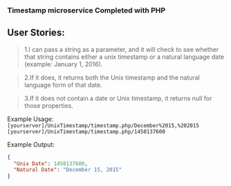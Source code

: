 
### Timestamp microservice Completed with PHP
## User Stories:
>1.I can pass a string as a parameter, and it will check to see whether that string contains either a unix timestamp or a natural language date (example: January 1, 2016).

>2.If it does, it returns both the Unix timestamp and the natural language form of that date.

>3.If it does not contain a date or Unix timestamp, it returns null for those properties.

Example Usage:  
`[yourserver]/UnixTimestamp/timestamp.php/December%2015,%202015`  
`[yourserver]/UnixTimestamp/timestamp.php/1450137600`


Example Output:
```json
{   
  "Unix Date": 1450137600,   
  "Natural Date": "December 15, 2015"   
}
```
